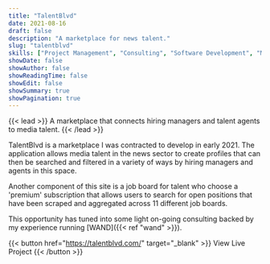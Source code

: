 ```yaml
---
title: "TalentBlvd"
date: 2021-08-16
draft: false
description: "A marketplace for news talent."
slug: "talentblvd"
skills: ["Project Management", "Consulting", "Software Development", "Marketplaces"]
showDate: false
showAuthor: false
showReadingTime: false
showEdit: false
showSummary: true
showPagination: true
---
```


{{< lead >}}
A marketplace that connects hiring managers and talent agents to media talent. 
{{< /lead >}}

TalentBlvd is a marketplace I was contracted to develop in early 2021. The application allows media talent in the news sector to create profiles that can then be searched and filtered in a variety of ways by hiring managers and agents in this space. 

Another component of this site is a job board for talent who choose a 'premium' subscription that allows users to search for open positions that have been scraped and aggregated across 11 different job boards. 

This opportunity has tuned into some light on-going consulting backed by my experience running [WAND]({{< ref "wand" >}}).

{{< button href="https://talentblvd.com/" target="_blank" >}}
View Live Project
{{< /button >}}